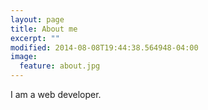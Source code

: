 ```yaml
---
layout: page
title: About me
excerpt: ""
modified: 2014-08-08T19:44:38.564948-04:00
image:
  feature: about.jpg
---
```


I am a web developer.
